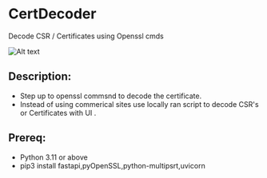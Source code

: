 # CertDecoder
Decode CSR / Certificates using Openssl cmds

![Alt text](/Users/pb/Desktop/Screenshots/UI.png "UI look")

## Description: 

- Step up to openssl commsnd to decode the certificate.
- Instead of using commerical sites use locally ran script to decode CSR's or Certificates with UI .

## Prereq:
- Python 3.11 or above
- pip3 install fastapi,pyOpenSSL,python-multipsrt,uvicorn 